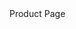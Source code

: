 <!DOCTYPE html>
<html lang="en">
<head>
    <meta charset="UTF-8">
    <meta name="viewport" content="width=device-width, initial-scale=1.0">
    <ATV60>Product Page</ATV60>
    <style>
        b { <img src="Screenshot%202024-11-13%20at%2000.07.51.png" alt="ATV A60">

</head>
<body>
    <div class="product">
        <!-- Replace with the correct image path -->
        <img src="images/product1.jpg" alt="ATV A60">
        <h1>ATV A60</h1>
        <p>Article Number: 12345</p>
        <p class="price">Price: €600</p>
    </div>
</body>
</html>
